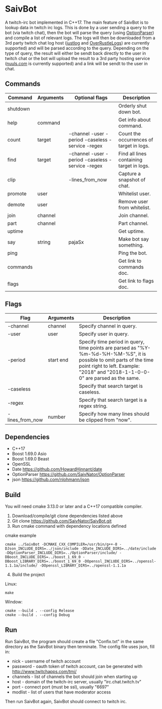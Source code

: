 # SaivBot
A twitch-irc bot implemented in C++17.
The main feature of SaivBot is to lookup data in twitch irc logs. This is done by a user sending a query to the bot (via twitch chat), then the bot will parse the query (using [OptionParser](https://github.com/SaivNator/OptionParser)) and compile a list of relevant logs.
The logs will then be downloaded from a 3rd party twitch chat log host ([justlog](https://api.gempir.com) and [OverRustleLogs](https://overrustlelogs.net)) are currently supported) and will be parsed according to the query.
Depending on the type of query, the result will either be sendt back directly to the user in twitch chat or the bot will upload the result to a 3rd party hosting service ([nuuls.com](https://nuuls.com/i) is currently supported) and a link will be sendt to the user in chat.

## Commands
|Command|Arguments|Optional flags|Description|
|-|-|-|-|
|shutdown|||Orderly shut down bot.|
|help|command||Get info about command.|
|count|target|-channel -user -period -caseless -service -regex|Count the occurrences of target in logs.|
|find|target|-channel -user -period -caseless -service -regex|Find all lines containing target in logs.|
|clip||-lines_from_now|Capture a snapshot of chat.|
|promote|user||Whitelist user.|
|demote|user||Remove user from whitelist.|
|join|channel||Join channel.|
|part|channel||Part channel.|
|uptime|||Get uptime.|
|say|string|pajaSx|Make bot say something.|
|ping|||Ping the bot.|
|commands|||Get link to commands doc.|
|flags|||Get link to flags doc.|

## Flags
|Flag|Arguments|Description|
|-|-|-|
|-channel|channel|Specify channel in query.|
|-user|user|Specify user in query.|
|-period|start end|Specify time period in query, time points are parsed as "%Y-%m-%d-%H-%M-%S", it is possible to omit parts of the time point right to left. Example: "2018" and "2018-1-1-0-0-0" are parsed as the same.|
|-caseless||Specify that search target is caseless.|
|-regex||Specify that search target is a regex string.|
|-lines_from_now|number|Specify how many lines should be clipped from "now".|

## Dependencies
* C++17
* Boost 1.69.0 Asio
* Boost 1.69.0 Beast
* OpenSSL
* Date https://github.com/HowardHinnant/date
* OptionParser https://github.com/SaivNator/OptionParser
* json https://github.com/nlohmann/json

## Build
You will need cmake 3.13.0 or later and a C++17 compatible compiler.


1. Download/compile/git clone dependencies listed above
2. Git clone https://github.com/SaivNator/SaivBot.git
3. Run cmake command with dependency locations defined

cmake example
    
    cmake ../SaivBot -DCMAKE_CXX_COMPILER=/usr/bin/g++-8 -DJson_INCLUDE_DIRS=../json/include -DDate_INCLUDE_DIRS=../date/include -DOptionParser_INCLUDE_DIRS=../OptionParser/include/ -DBoost_INCLUDE_DIRS=../boost_1_69_0 -DBoost_LIBRARY_DIRS=../boost_1_69_0 -DOpenssl_INCLUDE_DIRS=../openssl-1.1.1a/include/ -DOpenssl_LIBRARY_DIRS=../openssl-1.1.1a

4. Build the project

Linux: 
    
    make
    
Window: 
    
    cmake --build . --config Release
    cmake --build . --config Debug 

## Run
Run SaivBot, the program should create a file "Confix.txt" in the same directory as the SaivBot binary then terminate.
The config file uses json, fill in:
* nick - username of twitch account
* password - oauth token of twitch account, can be generated with http://www.twitchapps.com/tmi/
* channels - list of channels the bot should join when starting up
* host - domain of the twitch-irc server, usually "irc.chat.twitch.tv"
* port - connect port (must be ssl), usually "6697"
* modlist - list of users that have moderator access

Then run SaivBot again, SaivBot should connect to twitch irc.
